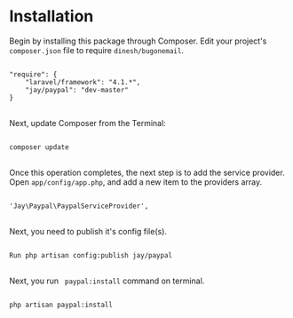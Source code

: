 Installation
===========================
Begin by installing this package through Composer. Edit your project's <code>composer.json</code> file to require <code>dinesh/bugonemail</code>.

<pre>
<code>
"require": {
    "laravel/framework": "4.1.*",
    "jay/paypal": "dev-master"
}
</code>
</pre>
Next, update Composer from the Terminal:
<pre>
<code>
composer update
</code>
</pre>

Once this operation completes, the next step is to add the service provider. Open <code>app/config/app.php</code>, and add a new item to the providers array.
<pre>
<code>
'Jay\Paypal\PaypalServiceProvider',
</code>
</pre>
Next, you need to publish it's config file(s).
<pre>
<code>
Run php artisan config:publish jay/paypal
</code>
</pre>
Next, you run <code> paypal:install</code> command on terminal.
<pre>
<code>
php artisan paypal:install
</code>
</pre>
